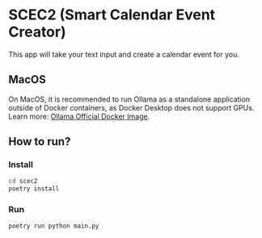 # SCEC2 (Smart Calendar Event Creator)

This app will take your text input and create a calendar event for you.

## MacOS
On MacOS, it is recommended to run Ollama as a standalone application outside of Docker containers, as Docker Desktop does not support GPUs. Learn more: [Ollama Official Docker Image](https://ollama.com/blog/ollama-is-now-available-as-an-official-docker-image).

## How to run?

### Install
```bash
cd scec2
poetry install
```
### Run
```bash
poetry run python main.py
```
